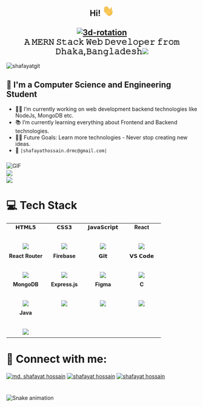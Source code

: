 <h2 align="center">Hi! <img src="https://raw.githubusercontent.com/ABSphreak/ABSphreak/master/gifs/Hi.gif" width="30px"><br><br><a href="https://fontmeme.com/3d-rotation/"><img src="https://fontmeme.com/permalink/250624/06c04b3338b205b335c1220f66fafb1c.png" alt="3d-rotation" border="0"></a><br> 𝙰 𝙼𝙴𝚁𝙽 𝚂𝚝𝚊𝚌𝚔 𝚆𝚎𝚋 𝙳𝚎𝚟𝚎𝚕𝚘𝚙𝚎𝚛 𝚏𝚛𝚘𝚖 𝙳𝚑𝚊𝚔𝚊,𝙱𝚊𝚗𝚐𝚕𝚊𝚍𝚎𝚜𝚑<img src="https://github.com/TheDudeThatCode/TheDudeThatCode/blob/master/Assets/Earth.gif" width="24px"></h2>

<p align="left"> <img src="https://komarev.com/ghpvc/?username=shafayatgit&label=Profile%20views&color=0e75b6&style=flat" alt="shafayatgit" /> </p>


## 🔆 I'm a Computer Science and Engineering Student  

- 👨‍💻 I’m currently working on web development backend technologies like NodeJs, MongoDB etc.
- 📚 I’m currently learning everything about Frontend and Backend technologies.
- 💪🏼 Future Goals: Learn more technologies - Never stop creating new ideas.
- 📧 `|shafayathossain.drmc@gmail.com|`
 

 ###

<div  >
<div >
<img align="center" alt="GIF" src="https://i.pinimg.com/originals/e4/26/70/e426702edf874b181aced1e2fa5c6cde.gif" /><br>
 <img align="center" src="https://github-readme-stats.vercel.app/api?username=shafayatGit&show_icons=true&theme=radical&title_color=8E2DE2&text_color=fff&icon_color=8E2DE2"><br>
 <img align="center" src="https://nirzak-streak-stats.vercel.app/?user=shafayatGit&theme=jolly&hide_border=false"><br>
 <div >
</div>
</div>



  
</div>

###







###

<h1>💻 Tech Stack</h1>

<table  align="center">
  <tbody>
    <tr valign="top">
      <td width="25%" align="center">
        <span>𝗛𝗧𝗠𝗟𝟱</span><br><br><br>
        <img height="64px" src="https://cdn.svgporn.com/logos/html-5.svg">
      </td>
      <td width="25%" align="center">
        <span>𝗖𝗦𝗦𝟯</span><br><br><br>
        <img height="64px" src="https://cdn.svgporn.com/logos/css-3.svg">
      </td>
      <td width="25%" align="center">
        <span>𝗝𝗮𝘃𝗮𝗦𝗰𝗿𝗶𝗽𝘁</span><br><br><br>
        <img height="64px" src="https://cdn.svgporn.com/logos/javascript.svg">
      </td>
      <td width="25%" align="center">
        <span><strong>React</strong>
        </span><br><br><br>
        <img height="64px" src="https://cdn4.iconfinder.com/data/icons/logos-3/600/React.js_logo-512.png">
      </td>
    </tr>
    <tr valign="top">
      <td width="25%" align="center">
        <span><strong>React Router</strong>
        </span><br><br><br>
        <img height="64px" src="https://cdn.jsdelivr.net/gh/devicons/devicon@latest/icons/reactrouter/reactrouter-original.svg">
      </td>
      <td width="25%" align="center">
        <span><strong>Firebase</strong>
        </span><br><br><br>
        <img height="64px" src="https://cdn.jsdelivr.net/gh/devicons/devicon@latest/icons/firebase/firebase-original.svg">
      </td>
      <td width="25%" align="center">
        <span>𝗚𝗶𝘁</span><br><br><br>
        <img height="64px" src="https://cdn.svgporn.com/logos/git-icon.svg">
      </td>
      <td width="25%" align="center">
        <span>𝗩𝗦 𝗖𝗼𝗱𝗲</span><br><br><br>
        <img height="64px" src="https://cdn.svgporn.com/logos/visual-studio-code.svg">
      </td>
    </tr>
    <tr valign="top">
      <td width="25%" align="center">
        <span><strong>MongoDB</strong></span><br><br><br>
        <img height="64px" src="https://cdn.jsdelivr.net/gh/devicons/devicon@latest/icons/mongodb/mongodb-original-wordmark.svg">
      </td>
      <td width="25%" align="center">
        <span><strong>Express.js</strong></span><br><br><br>
        <img height="64px" src="https://cdn.jsdelivr.net/gh/devicons/devicon@latest/icons/express/express-original.svg">
      </td>
      <td width="25%" align="center">
        <span><strong>Figma</strong></span><br><br><br>
        <img height="64px" src="https://cdn.jsdelivr.net/gh/devicons/devicon@latest/icons/figma/figma-original.svg">
      </td>
      <td width="25%" align="center">
        <span><strong>C</strong></span><br><br><br>
        <img height="64px" src="https://upload.wikimedia.org/wikipedia/commons/thumb/3/35/The_C_Programming_Language_logo.svg/564px-The_C_Programming_Language_logo.svg.png">
      </td>
    </tr>
   <tr>
    <td width="25%" align="center">
        <span><strong>Java</strong></span><br><br><br>
        <img height="64px" src="https://cdn.jsdelivr.net/gh/devicons/devicon@latest/icons/java/java-original.svg">
      </td>
   </tr>
  </tbody>
</table>



###

<h1 align="left">🔌 Connect with me:</h1>
<p align="left">
<a href="https://www.linkedin.com/in/shafayat-hossain-patowary/" target="blank"><img align="center" src="https://raw.githubusercontent.com/rahuldkjain/github-profile-readme-generator/master/src/images/icons/Social/linked-in-alt.svg" alt="md. shafayat hossain" height="40" width="40" /></a>
<a href="https://www.facebook.com/share/1GJpj5vBip/?mibextid=wwXIfr" target="blank"><img align="center" src="https://raw.githubusercontent.com/rahuldkjain/github-profile-readme-generator/master/src/images/icons/Social/facebook.svg" alt="shafayat hossain" height="40" width="40" /></a>
<a href="https://wa.me/+8801635873987" target="blank"><img align="center" src="https://raw.githubusercontent.com/rahuldkjain/github-profile-readme-generator/master/src/images/icons/Social/whatsapp.svg" alt="shafayat hossain" height="40" width="40" /></a>
</p>

###

<br clear="both">

<img src="https://raw.github.com/shafayatGit/shafayatGit/output/snake.svg" alt="Snake animation" />

###
